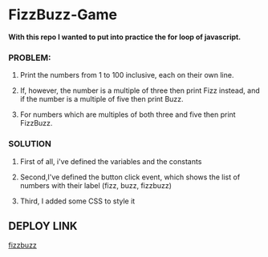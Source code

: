 # FizzBuzz-Game

 **With this repo I wanted to put into practice the for loop of javascript.**

### PROBLEM:
1. Print the numbers from 1 to 100 inclusive, each on their own line. 

2. If, however, the number is a multiple of three then print Fizz instead, and if the number is a multiple of five then print Buzz. 

3. For numbers which are multiples of both three and five then print FizzBuzz.

### SOLUTION
1. First of all, i've defined the variables and the constants 

2. Second,I've defined the button click event, which shows the list of numbers with their label (fizz, buzz, fizzbuzz) 

3. Third, I added some CSS to style it


## DEPLOY LINK
[fizzbuzz](https://fizz-buzz-game.netlify.app/)